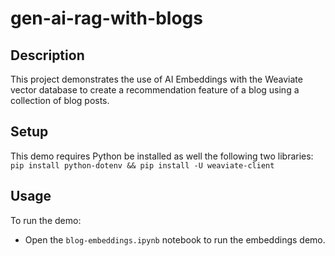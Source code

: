 # gen-ai-rag-with-blogs

## Description
This project demonstrates the use of AI Embeddings with the Weaviate vector database to create a recommendation feature of a blog using a collection of blog posts.

## Setup
This demo requires Python be installed as well the following two libraries: 
`pip install python-dotenv && pip install -U weaviate-client`

## Usage
To run the demo:
- Open the `blog-embeddings.ipynb` notebook to run the embeddings demo.
